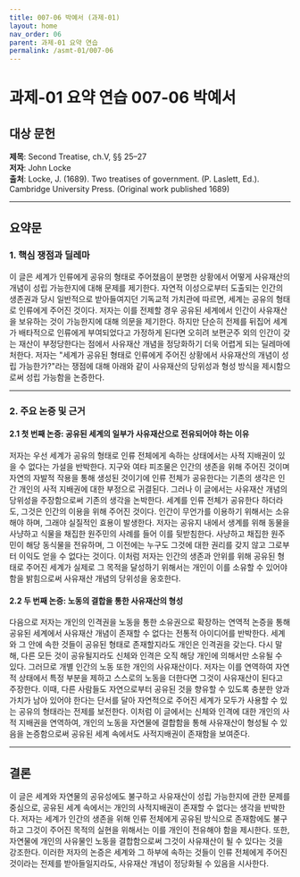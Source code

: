 ```yaml
---
title: 007-06 박예서 (과제-01)
layout: home
nav_order: 06
parent: 과제-01 요약 연습
permalink: /asmt-01/007-06
---
```


# 과제-01 요약 연습 007-06 박예서 

## 대상 문헌  
**제목**: Second Treatise, ch.V, §§ 25–27  
**저자**: John Locke  
**출처**: Locke, J. (1689). Two treatises of government. (P. Laslett, Ed.). Cambridge University Press. (Original work published 1689) 


---

## 요약문  

### 1. 핵심 쟁점과 딜레마  
이 글은 세계가 인류에게 공유의 형태로 주어졌음이 분명한 상황에서 어떻게 사유재산의 개념이 성립 가능한지에 대해 문제를 제기한다. 자연적 이성으로부터 도출되는 인간의 생존권과 당시 일반적으로 받아들여지던 기독교적 가치관에 따르면, 세계는 공유의 형태로 인류에게 주어진 것이다. 저자는 이를 전제할 경우 공유된 세계에서 인간이 사유재산을 보유하는 것이 가능한지에 대해 의문을 제기한다. 하지만 단순히 전제를 뒤집어 세계가 배타적으로 인류에게 부여되었다고 가정하게 된다면 오히려 보편군주 외의 인간이 갖는 재산이 부정당한다는 점에서 사유재산 개념을 정당화하기 더욱 어렵게 되는 딜레마에 처한다. 저자는 "세계가 공유된 형태로 인류에게 주어진 상황에서 사유재산의 개념이 성립 가능한가?"라는 쟁점에 대해 아래와 같이 사유재산의 당위성과 형성 방식을 제시함으로써 성립 가능함을 논증한다.

---

### 2. 주요 논증 및 근거  

#### 2.1 첫 번째 논증: 공유된 세계의 일부가 사유재산으로 전유되어야 하는 이유  
저자는 우선 세계가 공유의 형태로 인류 전체에게 속하는 상태에서는 사적 지배권이 있을 수 없다는 가설을 반박한다. 지구와 여타 피조물은 인간의 생존을 위해 주어진 것이며 자연의 자발적 작용을 통해 생성된 것이기에 인류 전체가 공유한다는 기존의 생각은 인간 개인의 사적 지배권에 대한 부정으로 귀결된다. 그러나 이 글에서는 사유재산 개념의 당위성을 주장함으로써 기존의 생각을 논박한다. 세계를 인류 전체가 공유한다 하더라도, 그것은 인간의 이용을 위해 주어진 것이다. 인간이 무언가를 이용하기 위해서는 소유해야 하며, 그래야 실질적인 효용이 발생한다. 저자는 공유지 내에서 생계를 위해 동물을 사냥하고 식물을 채집한 원주민의 사례를 들어 이를 뒷받침한다. 사냥하고 채집한 원주민이 해당 동식물을 전유하며, 그 이전에는 누구도 그것에 대한 권리를 갖지 않고 그로부터 이익도 얻을 수 없다는 것이다. 이처럼 저자는 인간의 생존과 안위를 위해 공유된 형태로 주어진 세계가 실제로 그 목적을 달성하기 위해서는 개인이 이를 소유할 수 있어야 함을 밝힘으로써 사유재산 개념의 당위성을 옹호한다.

#### 2.2 두 번째 논증: 노동의 결합을 통한 사유재산의 형성  
다음으로 저자는 개인의 인격권을 노동을 통한 소유권으로 확장하는 연역적 논증을 통해 공유된 세계에서 사유재산 개념이 존재할 수 없다는 전통적 아이디어를 반박한다. 세계와 그 안에 속한 것들이 공유된 형태로 존재할지라도 개인은 인격권을 갖는다. 다시 말해, 다른 모든 것이 공유될지라도 신체와 인격은 오직 해당 개인에 의해서만 소유될 수 있다. 그러므로 개별 인간의 노동 또한 개인의 사유재산이다. 저자는 이를 연역하여 자연적 상태에서 특정 부분을 제하고 스스로의 노동을 더한다면 그것이 사유재산이 된다고 주장한다. 이때, 다른 사람들도 자연으로부터 공유된 것을 향유할 수 있도록 충분한 양과 가치가 남아 있어야 한다는 단서를 달아 자연적으로 주어진 세계가 모두가 사용할 수 있는 공유의 형태라는 전제를 보전한다. 이처럼 이 글에서는 신체와 인격에 대한 개인의 사적 지배권을 연역하여, 개인의 노동을 자연물에 결합함을 통해 사유재산이 형성될 수 있음을 논증함으로써 공유된 세계 속에서도 사적지배권이 존재함을 보여준다.

---

## 결론  
이 글은 세계와 자연물의 공유성에도 불구하고 사유재산이 성립 가능한지에 관한 문제를 중심으로, 공유된 세계 속에서는 개인의 사적지배권이 존재할 수 없다는 생각을 반박한다. 저자는 세계가 인간의 생존을 위해 인류 전체에게 공유된 방식으로 존재함에도 불구하고 그것이 주어진 목적의 실현을 위해서는 이를 개인이 전유해야 함을 제시한다. 또한, 자연물에 개인의 사유물인 노동을 결합함으로써 그것이 사유재산이 될 수 있다는 것을 강조한다. 이러한 저자의 논증은 세계와 그 하부에 속하는 것들이 인류 전체에게 주어진 것이라는 전제를 받아들일지라도, 사유재산 개념이 정당화될 수 있음을 시사한다.
